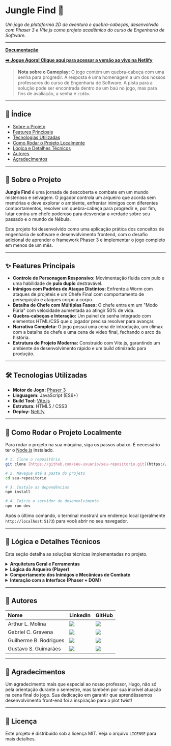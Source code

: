 # Jungle Find 🌿

*Um jogo de plataforma 2D de aventura e quebra-cabeças, desenvolvido com Phaser 3 e Vite.js como projeto acadêmico do curso de Engenharia de Software.*

---

**[Documentação](https://docs.google.com/document/d/1AfUf7-m45dU6EoVHZVq22hm1oE3yYgRvDlJrvjdkCEQ/edit?tab=t.0#heading=h.p4paef8sa5jf)**

**[➡️ Jogue Agora! Clique aqui para acessar a versão ao vivo na Netlify](https://junglefind.netlify.app/)**

> **Nota sobre o Gameplay:** O jogo contém um quebra-cabeça com uma senha para progredir. A resposta é uma homenagem a um dos nossos professores do curso de Engenharia de Software. A pista para a solução pode ser encontrada dentro de um baú no jogo, mas para fins de avaliação, a senha é `cidão`.

---

## 📜 Índice

* [Sobre o Projeto](#-sobre-o-projeto)
* [Features Principais](#-features-principais)
* [Tecnologias Utilizadas](#-tecnologias-utilizadas)
* [Como Rodar o Projeto Localmente](#-como-rodar-o-projeto-localmente)
* [Lógica e Detalhes Técnicos](#-lógica-e-detalhes-técnicos)
* [Autores](#-autores)
* [Agradecimentos](#-agradecimentos)

---

## 🌳 Sobre o Projeto

**Jungle Find** é uma jornada de descoberta e combate em um mundo misterioso e selvagem. O jogador controla um arqueiro que acorda sem memórias e deve explorar o ambiente, enfrentar inimigos com diferentes comportamentos, resolver um quebra-cabeça para progredir e, por fim, lutar contra um chefe poderoso para desvendar a verdade sobre seu passado e o mundo de Nébula.

Este projeto foi desenvolvido como uma aplicação prática dos conceitos de engenharia de software e desenvolvimento frontend, com o desafio adicional de aprender o framework Phaser 3 e implementar o jogo completo em menos de um mês.

---

## ✨ Features Principais

* **Controle de Personagem Responsivo:** Movimentação fluida com pulo e uma habilidade de **pulo duplo** destravável.
* **Inimigos com Padrões de Ataque Distintos:** Enfrente a Worm com ataques de projéteis e um Chefe Final com comportamento de perseguição e ataques corpo a corpo.
* **Batalha de Chefe com Múltiplas Fases:** O chefe entra em um "Modo Fúria" com velocidade aumentada ao atingir 50% de vida.
* **Quebra-cabeças e Interação:** Um painel de senha integrado com elementos HTML/CSS que o jogador precisa resolver para avançar.
* **Narrativa Completa:** O jogo possui uma cena de introdução, um clímax com a batalha de chefe e uma cena de vídeo final, fechando o arco da história.
* **Estrutura de Projeto Moderna:** Construído com Vite.js, garantindo um ambiente de desenvolvimento rápido e um build otimizado para produção.

---

## 🛠️ Tecnologias Utilizadas

* **Motor de Jogo:** [Phaser 3](https://phaser.io/)
* **Linguagem:** JavaScript (ES6+)
* **Build Tool:** [Vite.js](https://vitejs.dev/)
* **Estrutura:** HTML5 / CSS3
* **Deploy:** [Netlify](https://www.netlify.com/)

---

## 🚀 Como Rodar o Projeto Localmente

Para rodar o projeto na sua máquina, siga os passos abaixo. É necessário ter o [Node.js](https://nodejs.org/) instalado.

```bash
# 1. Clone o repositório
git clone [https://github.com/seu-usuario/seu-repositorio.git](https://github.com/seu-usuario/seu-repositorio.git)

# 2. Navegue até a pasta do projeto
cd seu-repositorio

# 3. Instale as dependências
npm install

# 4. Inicie o servidor de desenvolvimento
npm run dev
```
Após o último comando, o terminal mostrará um endereço local (geralmente `http://localhost:5173`) para você abrir no seu navegador.

---

## 🧠 Lógica e Detalhes Técnicos

Esta seção detalha as soluções técnicas implementadas no projeto.

<details>
<summary><strong>Arquitetura Geral e Ferramentas</strong></summary>

O projeto foi estruturado como uma **Aplicação de Múltiplas Páginas (MPA)**, configurada no `vite.config.js` para gerenciar as diferentes páginas HTML (menu, jogo, créditos). Utilizamos o sistema de **módulos ES6** para componentizar o código em classes (Personagens, Cenas), facilitando a manutenção.
</details>

<details>
<summary><strong>Lógica do Arqueiro (Player)</strong></summary>

* **State Machine de Animação:** O método `move()` utiliza a velocidade (`velocity.x`, `velocity.y`) e o estado físico (`body.blocked.down`) para selecionar a animação correta (`idle`, `walk`, `jump`, `fall`), incluindo um "limiar de velocidade" para evitar trepidações em superfícies móveis.
* **Pulo Duplo Condicional:** A habilidade é controlada por uma flag `canDoubleJump`, ativada por um método público (`enableDoubleJump()`) chamado pela `MainScene` após o evento da porta, demonstrando uma comunicação limpa entre cena e sprite.
</details>

<details>
<summary><strong>Comportamento dos Inimigos e Mecânicas de Combate</strong></summary>

O jogo apresenta uma boa variedade de lógicas de comportamento para os inimigos.

* **Worm (Inimigo à Distância):** Implementa um comportamento simples baseado em raio de detecção. Ao jogador entrar na sua zona de ação, ela dispara projéteis (`Fireball`) em sua direção. As `Fireballs` possuem sua própria lógica para explodir ao colidir com o jogador ou com plataformas.

* **Chefe Final (Ameaça Melee Complexa):**
    * **Máquina de Estados Comportamental:** O método `update()` do chefe funciona como seu cérebro. A cada frame, ele calcula a distância para o jogador e decide entre três estados: `standBy` (parado), `chase` (perseguir) ou `meleeAttack` (atacar), com base nas propriedades `visionRange` e `attackRange`.
    * **"Zona Morta" de Perseguição:** A função `chase()` foi refinada com uma "dead zone" para resolver o bug de "tremida". Se a distância horizontal para o jogador for menor que um limiar, a velocidade horizontal do chefe é zerada, tornando seu **comportamento mais estável e previsível**.
    * **Hitbox de Ataque Dinâmica:** O ataque corpo a corpo é implementado através de uma hitbox temporária. Um `delayedCall` cria uma `Phaser.GameObjects.Zone` invisível e com física ativada na frente do chefe, sincronizada com a animação do golpe. Uma verificação de `overlap` com essa zona registra o dano, criando uma janela de acerto precisa.
    * **Batalha em Fases ("Modo Fúria"):** A função `takeDamage()` ativa uma flag `isEnraged` quando o chefe atinge 50% de vida (e garante que isso ocorra apenas uma vez), chamando um método que aumenta sua velocidade e aplica um `tint` visual para sinalizar a mudança de fase ao jogador.

</details>

<details>
<summary><strong>Interação com a Interface (Phaser + DOM)</strong></summary>

O projeto demonstra uma integração controlada entre o motor do jogo e a interface do navegador. A lógica de interação com o painel de senha é um exemplo de como o Phaser manipula elementos do DOM que existem fora de seu canvas.
</details>

---

## 👥 Autores

| Nome | LinkedIn | GitHub |
| :--- | :--- | :--- |
| Arthur L. Molina | [<img src="https://img.shields.io/badge/LinkedIn-0077B5?style=for-the-badge&logo=linkedin&logoColor=white" />](https://www.linkedin.com/in/arthurlmolina/) | [<img src="https://img.shields.io/badge/GitHub-181717?style=for-the-badge&logo=github&logoColor=white" />](https://github.com/arthurlmolina) |
| Gabriel C. Gravena | [<img src="https://img.shields.io/badge/LinkedIn-0077B5?style=for-the-badge&logo=linkedin&logoColor=white" />](https://www.linkedin.com/in/gabriel-cesar-gravena/) | [<img src="https://img.shields.io/badge/GitHub-181717?style=for-the-badge&logo=github&logoColor=white" />](https://github.com/Gabriel-Gravena) |
| Guilherme B. Rodrigues | [<img src="https://img.shields.io/badge/LinkedIn-0077B5?style=for-the-badge&logo=linkedin&logoColor=white" />](https://www.linkedin.com/in/guilhermedevs/) | [<img src="https://img.shields.io/badge/GitHub-181717?style=for-the-badge&logo=github&logoColor=white" />](https://github.com/Guilherme-Bandeira-Rodrigues) |
| Gustavo S. Guimarães | [<img src="https://img.shields.io/badge/LinkedIn-0077B5?style=for-the-badge&logo=linkedin&logoColor=white" />](https://www.linkedin.com/in/gustavo-dos-santos-guimarães-1280a6294/) | [<img src="https://img.shields.io/badge/GitHub-181717?style=for-the-badge&logo=github&logoColor=white" />](https://github.com/gustavo1610bo) |

---

## 🙏 Agradecimentos

Um agradecimento mais que especial ao nosso professor, Hugo, não só pela orientação durante o semestre, mas também por sua incrível atuação na cena final do jogo. Sua dedicação em garantir que aprendêssemos desenvolvimento front-end foi a inspiração para o plot twist!

---

## 📄 Licença

Este projeto é distribuído sob a licença MIT. Veja o arquivo `LICENSE` para mais detalhes.
